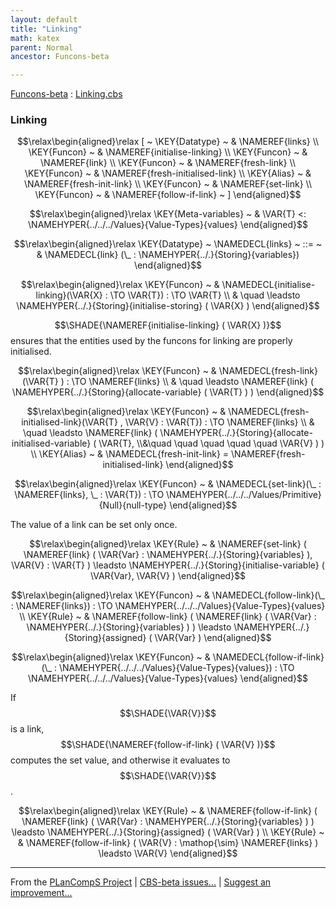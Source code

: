 ```yaml
---
layout: default
title: "Linking"
math: katex
parent: Normal
ancestor: Funcons-beta

---
```


[Funcons-beta] : [Linking.cbs]

### Linking
               


$$\relax\begin{aligned}\relax
  [ ~ 
  \KEY{Datatype} ~ & \NAMEREF{links} \\
  \KEY{Funcon} ~ & \NAMEREF{initialise-linking} \\
  \KEY{Funcon} ~ & \NAMEREF{link} \\
  \KEY{Funcon} ~ & \NAMEREF{fresh-link} \\
  \KEY{Funcon} ~ & \NAMEREF{fresh-initialised-link} \\
  \KEY{Alias} ~ & \NAMEREF{fresh-init-link} \\
  \KEY{Funcon} ~ & \NAMEREF{set-link} \\
  \KEY{Funcon} ~ & \NAMEREF{follow-if-link}
  ~ ]
\end{aligned}$$

$$\relax\begin{aligned}\relax
  \KEY{Meta-variables} ~ 
  & \VAR{T} <: \NAMEHYPER{../../../Values}{Value-Types}{values}
\end{aligned}$$

$$\relax\begin{aligned}\relax
  \KEY{Datatype} ~ 
  \NAMEDECL{links}  
  ~ ::= ~ & \NAMEDECL{link} (\_ : \NAMEHYPER{../.}{Storing}{variables})
\end{aligned}$$

$$\relax\begin{aligned}\relax
  \KEY{Funcon} ~ 
  & \NAMEDECL{initialise-linking}(\VAR{X} :  \TO \VAR{T}) :  \TO \VAR{T} \\
  & \quad \leadsto \NAMEHYPER{../.}{Storing}{initialise-storing}
                     ( \VAR{X} )
\end{aligned}$$


  $$\SHADE{\NAMEREF{initialise-linking}
           ( \VAR{X} )}$$ ensures that the entities used by the funcons for
  linking are properly initialised.


$$\relax\begin{aligned}\relax
  \KEY{Funcon} ~ 
  & \NAMEDECL{fresh-link}(\VAR{T} ) :  \TO \NAMEREF{links} \\
  & \quad \leadsto \NAMEREF{link}
                     ( \NAMEHYPER{../.}{Storing}{allocate-variable}
                         ( \VAR{T} ) )
\end{aligned}$$

$$\relax\begin{aligned}\relax
  \KEY{Funcon} ~ 
  & \NAMEDECL{fresh-initialised-link}(\VAR{T} , \VAR{V} : \VAR{T}) :  \TO \NAMEREF{links} \\
  & \quad \leadsto \NAMEREF{link}
                     ( \NAMEHYPER{../.}{Storing}{allocate-initialised-variable}
                         ( \VAR{T}, \\&\quad \quad \quad \quad \quad 
                           \VAR{V} ) )
\\
  \KEY{Alias} ~ 
  & \NAMEDECL{fresh-init-link} = \NAMEREF{fresh-initialised-link}
\end{aligned}$$

$$\relax\begin{aligned}\relax
  \KEY{Funcon} ~ 
  & \NAMEDECL{set-link}(\_ : \NAMEREF{links}, \_ : \VAR{T}) :  \TO \NAMEHYPER{../../../Values/Primitive}{Null}{null-type}
\end{aligned}$$


  The value of a link can be set only once.


$$\relax\begin{aligned}\relax
  \KEY{Rule} ~ 
    & \NAMEREF{set-link}
        ( \NAMEREF{link}
            ( \VAR{Var} : \NAMEHYPER{../.}{Storing}{variables} ),   
          \VAR{V} : \VAR{T} ) \leadsto
        \NAMEHYPER{../.}{Storing}{initialise-variable}
          ( \VAR{Var},   
            \VAR{V} )
\end{aligned}$$

$$\relax\begin{aligned}\relax
  \KEY{Funcon} ~ 
  & \NAMEDECL{follow-link}(\_ : \NAMEREF{links}) :  \TO \NAMEHYPER{../../../Values}{Value-Types}{values}
\\
  \KEY{Rule} ~ 
    & \NAMEREF{follow-link}
        ( \NAMEREF{link}
            ( \VAR{Var} : \NAMEHYPER{../.}{Storing}{variables} ) ) \leadsto
        \NAMEHYPER{../.}{Storing}{assigned}
          ( \VAR{Var} )
\end{aligned}$$

$$\relax\begin{aligned}\relax
  \KEY{Funcon} ~ 
  & \NAMEDECL{follow-if-link}(\_ : \NAMEHYPER{../../../Values}{Value-Types}{values}) :  \TO \NAMEHYPER{../../../Values}{Value-Types}{values}
\end{aligned}$$


  If $$\SHADE{\VAR{V}}$$ is a link, $$\SHADE{\NAMEREF{follow-if-link}
           ( \VAR{V} )}$$ computes the set value, and
  otherwise it evaluates to $$\SHADE{\VAR{V}}$$.


$$\relax\begin{aligned}\relax
  \KEY{Rule} ~ 
    & \NAMEREF{follow-if-link}
        ( \NAMEREF{link}
            ( \VAR{Var} : \NAMEHYPER{../.}{Storing}{variables} ) ) \leadsto
        \NAMEHYPER{../.}{Storing}{assigned}
          ( \VAR{Var} )
\\
  \KEY{Rule} ~ 
    & \NAMEREF{follow-if-link}
        ( \VAR{V} : \mathop{\sim} \NAMEREF{links} ) \leadsto
        \VAR{V}
\end{aligned}$$



[Funcons-beta]: /CBS-beta/math/Funcons-beta
  "FUNCONS-BETA"
[Unstable-Funcons-beta]: /CBS-beta/math/Unstable-Funcons-beta
  "UNSTABLE-FUNCONS-BETA"
[Languages-beta]: /CBS-beta/math/Languages-beta
  "LANGUAGES-BETA"
[Unstable-Languages-beta]: /CBS-beta/math/Unstable-Languages-beta
  "UNSTABLE-LANGUAGES-BETA"
[CBS-beta]: /CBS-beta 
  "CBS-BETA"


____

From the [PLanCompS Project] | [CBS-beta issues...] | [Suggest an improvement...]

[Linking.cbs]: /CBS-beta/Funcons-beta/Computations/Normal/Linking/Linking.cbs
  "CBS SOURCE FILE"
[PLanCompS Project]: https://plancomps.github.io
  "PROGRAMMING LANGUAGE COMPONENTS AND SPECIFICATIONS PROJECT HOME PAGE"
[CBS-beta issues...]: https://github.com/plancomps/CBS-beta/issues
  "CBS-BETA ISSUE REPORTS ON GITHUB"
[Suggest an improvement...]: mailto:plancomps@gmail.com?Subject=CBS-beta%20-%20comment&Body=Re%3A%20CBS-beta%20specification%20at%20Computations/Normal/Linking/Linking.cbs%0A%0AComment/Query/Issue/Suggestion%3A%0A%0A%0ASignature%3A%0A 
  "GENERATE AN EMAIL TEMPLATE"

